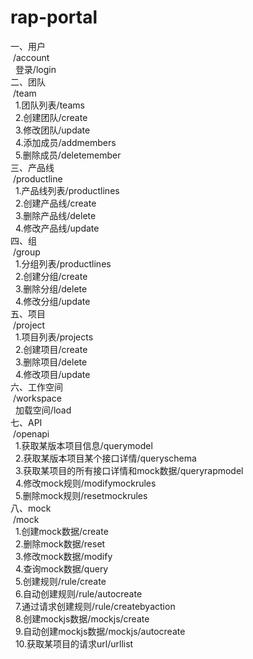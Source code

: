 # rap-portal
一、用户<br />
&nbsp;/account<br />
&nbsp;&nbsp;登录/login<br />
二、团队<br />
&nbsp;/team<br />
&nbsp;&nbsp;1.团队列表/teams<br />
&nbsp;&nbsp;2.创建团队/create<br />
&nbsp;&nbsp;3.修改团队/update<br />
&nbsp;&nbsp;4.添加成员/addmembers<br />
&nbsp;&nbsp;5.删除成员/deletemember<br />
三、产品线<br />
&nbsp;/productline<br />
&nbsp;&nbsp;1.产品线列表/productlines<br />
&nbsp;&nbsp;2.创建产品线/create<br />
&nbsp;&nbsp;3.删除产品线/delete<br />
&nbsp;&nbsp;4.修改产品线/update<br />
四、组<br />
&nbsp;/group<br />
&nbsp;&nbsp;1.分组列表/productlines<br />
&nbsp;&nbsp;2.创建分组/create<br />
&nbsp;&nbsp;3.删除分组/delete<br />
&nbsp;&nbsp;4.修改分组/update<br />
五、项目<br />
&nbsp;/project<br />
&nbsp;&nbsp;1.项目列表/projects<br />
&nbsp;&nbsp;2.创建项目/create<br />
&nbsp;&nbsp;3.删除项目/delete<br />
&nbsp;&nbsp;4.修改项目/update<br />
六、工作空间<br />
&nbsp;/workspace<br />
&nbsp;&nbsp;加载空间/load<br />
七、API<br />
&nbsp;/openapi<br />
&nbsp;&nbsp;1.获取某版本项目信息/querymodel<br />
&nbsp;&nbsp;2.获取某版本项目某个接口详情/queryschema<br />
&nbsp;&nbsp;3.获取某项目的所有接口详情和mock数据/queryrapmodel<br />
&nbsp;&nbsp;4.修改mock规则/modifymockrules<br />
&nbsp;&nbsp;5.删除mock规则/resetmockrules<br />
八、mock<br />
&nbsp;/mock<br />
&nbsp;&nbsp;1.创建mock数据/create<br />
&nbsp;&nbsp;2.删除mock数据/reset<br />
&nbsp;&nbsp;3.修改mock数据/modify<br />
&nbsp;&nbsp;4.查询mock数据/query<br />
&nbsp;&nbsp;5.创建规则/rule/create<br />
&nbsp;&nbsp;6.自动创建规则/rule/autocreate<br />
&nbsp;&nbsp;7.通过请求创建规则/rule/createbyaction<br />
&nbsp;&nbsp;8.创建mockjs数据/mockjs/create<br />
&nbsp;&nbsp;9.自动创建mockjs数据/mockjs/autocreate<br />
&nbsp;&nbsp;10.获取某项目的请求url/urllist<br />
<br />
